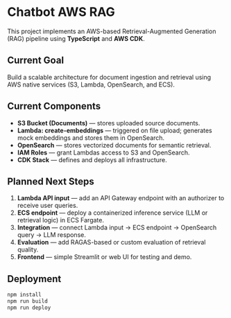 # Chatbot AWS RAG

This project implements an AWS-based Retrieval-Augmented Generation (RAG) pipeline using **TypeScript** and **AWS CDK**.

## Current Goal

Build a scalable architecture for document ingestion and retrieval using AWS native services (S3, Lambda, OpenSearch, and ECS).

## Current Components

- **S3 Bucket (Documents)** — stores uploaded source documents.
- **Lambda: create-embeddings** — triggered on file upload; generates mock embeddings and stores them in OpenSearch.
- **OpenSearch** — stores vectorized documents for semantic retrieval.
- **IAM Roles** — grant Lambdas access to S3 and OpenSearch.
- **CDK Stack** — defines and deploys all infrastructure.

## Planned Next Steps

1. **Lambda API input** — add an API Gateway endpoint with an authorizer to receive user queries.
2. **ECS endpoint** — deploy a containerized inference service (LLM or retrieval logic) in ECS Fargate.
3. **Integration** — connect Lambda input → ECS endpoint → OpenSearch query → LLM response.
4. **Evaluation** — add RAGAS-based or custom evaluation of retrieval quality.
5. **Frontend** — simple Streamlit or web UI for testing and demo.

## Deployment

```bash
npm install
npm run build
npm run deploy
```
